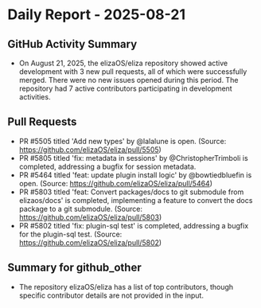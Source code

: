# Daily Report - 2025-08-21

## GitHub Activity Summary
- On August 21, 2025, the elizaOS/eliza repository showed active development with 3 new pull requests, all of which were successfully merged. There were no new issues opened during this period. The repository had 7 active contributors participating in development activities.

## Pull Requests
- PR #5505 titled 'Add new types' by @lalalune is open. (Source: https://github.com/elizaOS/eliza/pull/5505)
- PR #5805 titled 'fix: metadata in sessions' by @ChristopherTrimboli is completed, addressing a bugfix for session metadata.
- PR #5464 titled 'feat: update plugin install logic' by @bowtiedbluefin is open. (Source: https://github.com/elizaOS/eliza/pull/5464)
- PR #5803 titled 'feat: Convert packages/docs to git submodule from elizaos/docs' is completed, implementing a feature to convert the docs package to a git submodule. (Source: https://github.com/elizaOS/eliza/pull/5803)
- PR #5802 titled 'fix: plugin-sql test' is completed, addressing a bugfix for the plugin-sql test. (Source: https://github.com/elizaOS/eliza/pull/5802)

## Summary for github_other
- The repository elizaOS/eliza has a list of top contributors, though specific contributor details are not provided in the input.